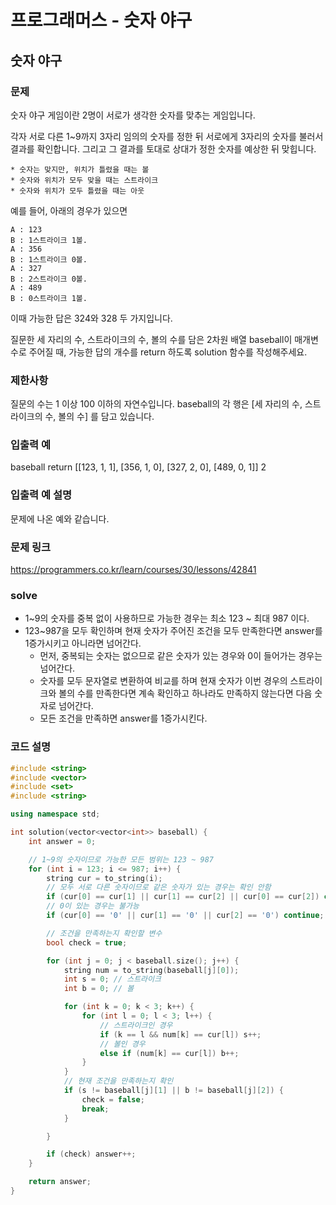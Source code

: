 # 프로그래머스 - 숫자 야구

## 숫자 야구

### 문제
숫자 야구 게임이란 2명이 서로가 생각한 숫자를 맞추는 게임입니다.

각자 서로 다른 1~9까지 3자리 임의의 숫자를 정한 뒤 서로에게 3자리의 숫자를 불러서 결과를 확인합니다. 그리고 그 결과를 토대로 상대가 정한 숫자를 예상한 뒤 맞힙니다.
```
* 숫자는 맞지만, 위치가 틀렸을 때는 볼
* 숫자와 위치가 모두 맞을 때는 스트라이크
* 숫자와 위치가 모두 틀렸을 때는 아웃
```

예를 들어, 아래의 경우가 있으면
```
A : 123
B : 1스트라이크 1볼.
A : 356
B : 1스트라이크 0볼.
A : 327
B : 2스트라이크 0볼.
A : 489
B : 0스트라이크 1볼.
```

이때 가능한 답은 324와 328 두 가지입니다.

질문한 세 자리의 수, 스트라이크의 수, 볼의 수를 담은 2차원 배열 baseball이 매개변수로 주어질 때, 가능한 답의 개수를 return 하도록 solution 함수를 작성해주세요.

### 제한사항
질문의 수는 1 이상 100 이하의 자연수입니다.
baseball의 각 행은 [세 자리의 수, 스트라이크의 수, 볼의 수] 를 담고 있습니다.
### 입출력 예
baseball	return
[[123, 1, 1], [356, 1, 0], [327, 2, 0], [489, 0, 1]]	2
### 입출력 예 설명
문제에 나온 예와 같습니다.

### 문제 링크
<https://programmers.co.kr/learn/courses/30/lessons/42841>

### solve
- 1~9의 숫자를 중복 없이 사용하므로 가능한 경우는 최소 123 ~ 최대 987 이다.
- 123~987을 모두 확인하며 현재 숫자가 주어진 조건을 모두 만족한다면 answer를 1증가시키고 아니라면 넘어간다.
  - 먼저, 중복되는 숫자는 없으므로 같은 숫자가 있는 경우와 0이 들어가는 경우는 넘어간다.
  - 숫자를 모두 문자열로 변환하여 비교를 하며 현재 숫자가 이번 경우의 스트라이크와 볼의 수를 만족한다면 계속 확인하고 하나라도 만족하지 않는다면 다음 숫자로 넘어간다.
  - 모든 조건을 만족하면 answer를 1증가시킨다.


### 코드 설명
```C++
#include <string>
#include <vector>
#include <set>
#include <string>

using namespace std;

int solution(vector<vector<int>> baseball) {
	int answer = 0;

	// 1~9의 숫자이므로 가능한 모든 범위는 123 ~ 987
	for (int i = 123; i <= 987; i++) {
		string cur = to_string(i);
		// 모두 서로 다른 숫자이므로 같은 숫자가 있는 경우는 확인 안함
		if (cur[0] == cur[1] || cur[1] == cur[2] || cur[0] == cur[2]) continue;
		// 0이 있는 경우는 불가능
		if (cur[0] == '0' || cur[1] == '0' || cur[2] == '0') continue;

		// 조건을 만족하는지 확인할 변수
		bool check = true;

		for (int j = 0; j < baseball.size(); j++) {
			string num = to_string(baseball[j][0]);
			int s = 0; // 스트라이크
			int b = 0; // 볼

			for (int k = 0; k < 3; k++) {
				for (int l = 0; l < 3; l++) {
					// 스트라이크인 경우
					if (k == l && num[k] == cur[l]) s++;
					// 볼인 경우
					else if (num[k] == cur[l]) b++;
				}
			}
			// 현재 조건을 만족하는지 확인
			if (s != baseball[j][1] || b != baseball[j][2]) {
				check = false;
				break;
			}

		}

		if (check) answer++;
	}

	return answer;
}

```
